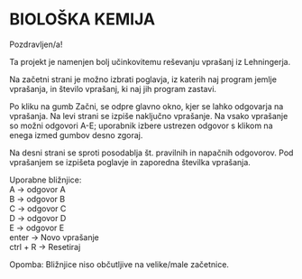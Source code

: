 BIOLOŠKA KEMIJA
===============
Pozdravljen/a!

Ta projekt je namenjen bolj učinkovitemu reševanju vprašanj iz Lehningerja.

Na začetni strani je možno izbrati poglavja, iz katerih naj program jemlje vprašanja,
in število vprašanj, ki naj jih program zastavi.

Po kliku na gumb Začni, se odpre glavno okno, kjer se lahko odgovarja na vprašanja.
Na levi strani se izpiše naključno vprašanje.
Na vsako vprašanje so možni odgovori A-E; uporabnik izbere ustrezen odgovor s klikom na enega 
izmed gumbov desno zgoraj.

Na desni strani se sproti posodablja št. pravilnih in napačnih odgovorov.
Pod vprašanjem se izpišeta poglavje in zaporedna številka vprašanja.

Uporabne bližnjice:  
A -> odgovor A  
B -> odgovor B  
C -> odgovor C  
D -> odgovor D  
E -> odgovor E  
enter -> Novo vprašanje  
ctrl + R -> Resetiraj

Opomba: Bližnjice niso občutljive na velike/male začetnice.
